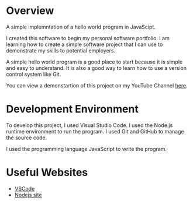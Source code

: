 # Overview

A simple implemntation of a hello world program in JavaScipt.

I created this software to begin my personal software portfolio.  I am learning how to create a simple software project that I can use to demonstrate my skills to potential employers.

A simple hello world program is a good place to start because it is simple and easy to understand.  It is also a good way to learn how to use a version control system like Git.

You can view a demonstartion of this project on my YouTube Channel [here](https://youtu.be/OCLkIfqsggM).

# Development Environment

To develop this project, I used Visual Studio Code.  I used the Node.js runtime environment to run the program.  I used Git and GitHub to manage the source code.

I used the programming language JavaScript to write the program.

# Useful Websites

* [VSCode](https://code.visualstudio.com/)
* [Nodejs site](https://nodejs.org/docs/latest/api/)